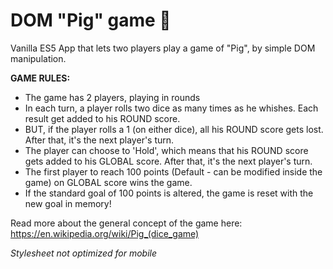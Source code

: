 # DOM "Pig" game 🎲

Vanilla ES5 App that lets two players play a game of "Pig", by simple DOM manipulation.

**GAME RULES:**

- The game has 2 players, playing in rounds
- In each turn, a player rolls two dice as many times as he whishes. Each result get added to his ROUND score.
- BUT, if the player rolls a 1 (on either dice), all his ROUND score gets lost. After that, it's the next player's turn.
- The player can choose to 'Hold', which means that his ROUND score gets added to his GLOBAL score. After that, it's the next player's turn.
- The first player to reach 100 points (Default - can be modified inside the game) on GLOBAL score wins the game.
- If the standard goal of 100 points is altered, the game is reset with the new goal in memory!


Read more about the general concept of the game here: https://en.wikipedia.org/wiki/Pig_(dice_game)

*Stylesheet not optimized for mobile*
